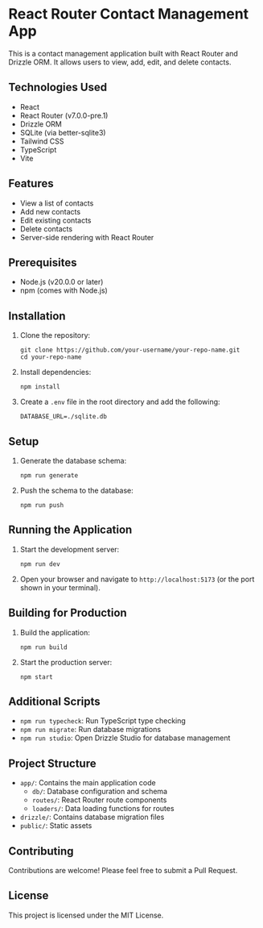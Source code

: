 # React Router Contact Management App

This is a contact management application built with React Router and Drizzle ORM. It allows users to view, add, edit, and delete contacts.

## Technologies Used

- React
- React Router (v7.0.0-pre.1)
- Drizzle ORM
- SQLite (via better-sqlite3)
- Tailwind CSS
- TypeScript
- Vite

## Features

- View a list of contacts
- Add new contacts
- Edit existing contacts
- Delete contacts
- Server-side rendering with React Router

## Prerequisites

- Node.js (v20.0.0 or later)
- npm (comes with Node.js)

## Installation

1. Clone the repository:
   ```
   git clone https://github.com/your-username/your-repo-name.git
   cd your-repo-name
   ```

2. Install dependencies:
   ```
   npm install
   ```

3. Create a `.env` file in the root directory and add the following:
   ```
   DATABASE_URL=./sqlite.db
   ```

## Setup

1. Generate the database schema:
   ```
   npm run generate
   ```

2. Push the schema to the database:
   ```
   npm run push
   ```

## Running the Application

1. Start the development server:
   ```
   npm run dev
   ```

2. Open your browser and navigate to `http://localhost:5173` (or the port shown in your terminal).

## Building for Production

1. Build the application:
   ```
   npm run build
   ```

2. Start the production server:
   ```
   npm start
   ```

## Additional Scripts

- `npm run typecheck`: Run TypeScript type checking
- `npm run migrate`: Run database migrations
- `npm run studio`: Open Drizzle Studio for database management

## Project Structure

- `app/`: Contains the main application code
  - `db/`: Database configuration and schema
  - `routes/`: React Router route components
  - `loaders/`: Data loading functions for routes
- `drizzle/`: Contains database migration files
- `public/`: Static assets

## Contributing

Contributions are welcome! Please feel free to submit a Pull Request.

## License

This project is licensed under the MIT License.

